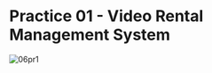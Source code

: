 # Practice 01 - Video Rental Management System

![06pr1](https://user-images.githubusercontent.com/48712088/146162947-d637ef84-6977-458c-a819-acdb3318bf95.jpg)
